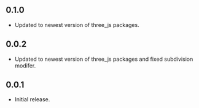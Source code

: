 ## 0.1.0

* Updated to newest version of three_js packages.

## 0.0.2

* Updated to newest version of three_js packages and fixed subdivision modifer.

## 0.0.1

* Initial release.